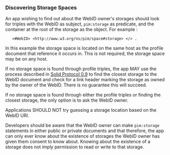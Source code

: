 ### Discovering Storage Spaces

An app wishing to find out about the WebID owner's storages should look for triples with the WebID as subject, `pim:storage` as predicate, and the container at the root of the storage as the object.  For example :
```
   <#WebID> <http://www.w3.org/ns/pim/space#storage> </> .
```
In this example the storage space is located on the same host as the profile document that reference it occurs in.  This is not required, the storage space may be on any host.

If no storage space is found through profile triples, the app MAY use the process described in [Solid Protocol 0.9](https://solidproject.org/TR/protocol#storage) to find the closest storage to the WebID document and check for a link header marking the storage as owned by the owner of the WebID.  There is no guarantee this will succeed.

If no storage space is found through either the profile triples or finding the closest storage, the only option is to ask the WebID owner. 

Applications SHOULD NOT try guessing a storage location based on the WebID URI.

Developers should be aware that the WebID owner can make `pim:storage` statements in either public or private documents and that therefore, the app can only ever know about the existence of storages the WebID owner has given them consent to know about.  Knowing about the existence of a storage does not imply permission to read or write to that storage.
